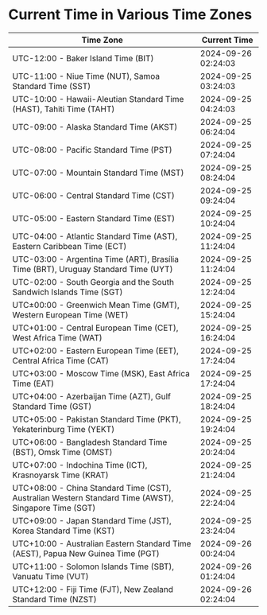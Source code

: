# Current Time in Various Time Zones

| Time Zone | Current Time |
|-----------|--------------|
| UTC-12:00 - Baker Island Time (BIT) | 2024-09-26 02:24:03 |
| UTC-11:00 - Niue Time (NUT), Samoa Standard Time (SST) | 2024-09-25 03:24:03 |
| UTC-10:00 - Hawaii-Aleutian Standard Time (HAST), Tahiti Time (TAHT) | 2024-09-25 04:24:03 |
| UTC-09:00 - Alaska Standard Time (AKST) | 2024-09-25 06:24:04 |
| UTC-08:00 - Pacific Standard Time (PST) | 2024-09-25 07:24:04 |
| UTC-07:00 - Mountain Standard Time (MST) | 2024-09-25 08:24:04 |
| UTC-06:00 - Central Standard Time (CST) | 2024-09-25 09:24:04 |
| UTC-05:00 - Eastern Standard Time (EST) | 2024-09-25 10:24:04 |
| UTC-04:00 - Atlantic Standard Time (AST), Eastern Caribbean Time (ECT) | 2024-09-25 11:24:04 |
| UTC-03:00 - Argentina Time (ART), Brasília Time (BRT), Uruguay Standard Time (UYT) | 2024-09-25 11:24:04 |
| UTC-02:00 - South Georgia and the South Sandwich Islands Time (SGT) | 2024-09-25 12:24:04 |
| UTC±00:00 - Greenwich Mean Time (GMT), Western European Time (WET) | 2024-09-25 15:24:04 |
| UTC+01:00 - Central European Time (CET), West Africa Time (WAT) | 2024-09-25 16:24:04 |
| UTC+02:00 - Eastern European Time (EET), Central Africa Time (CAT) | 2024-09-25 17:24:04 |
| UTC+03:00 - Moscow Time (MSK), East Africa Time (EAT) | 2024-09-25 17:24:04 |
| UTC+04:00 - Azerbaijan Time (AZT), Gulf Standard Time (GST) | 2024-09-25 18:24:04 |
| UTC+05:00 - Pakistan Standard Time (PKT), Yekaterinburg Time (YEKT) | 2024-09-25 19:24:04 |
| UTC+06:00 - Bangladesh Standard Time (BST), Omsk Time (OMST) | 2024-09-25 20:24:04 |
| UTC+07:00 - Indochina Time (ICT), Krasnoyarsk Time (KRAT) | 2024-09-25 21:24:04 |
| UTC+08:00 - China Standard Time (CST), Australian Western Standard Time (AWST), Singapore Time (SGT) | 2024-09-25 22:24:04 |
| UTC+09:00 - Japan Standard Time (JST), Korea Standard Time (KST) | 2024-09-25 23:24:04 |
| UTC+10:00 - Australian Eastern Standard Time (AEST), Papua New Guinea Time (PGT) | 2024-09-26 00:24:04 |
| UTC+11:00 - Solomon Islands Time (SBT), Vanuatu Time (VUT) | 2024-09-26 01:24:04 |
| UTC+12:00 - Fiji Time (FJT), New Zealand Standard Time (NZST) | 2024-09-26 02:24:04 |
